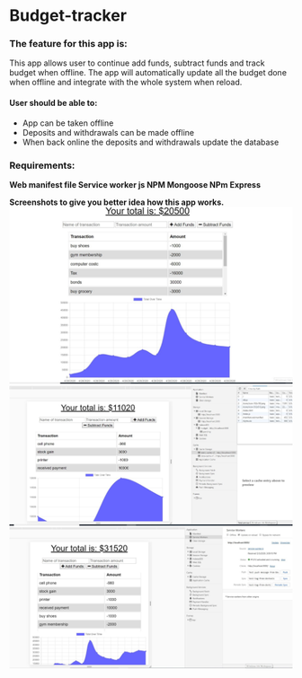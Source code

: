# Budget-tracker #

### The feature for this app is: ###

This app allows user to continue add funds, subtract funds and track budget when offline. The app will automatically update all the budget done when offline and integrate with the whole system when reload. 

#### User should be able to: ####

* App can be taken offline
* Deposits and withdrawals can be made offline
* When back online the deposits and withdrawals update the database

### Requirements: ###
__Web manifest file Service worker js NPM Mongoose NPm Express__

**Screenshots to give you better idea how this app works.**
![bugetchart](public/images/ssh1.jpg)
![offlineCache](public/images/offlineCache.jpg)
![updateonReload](public/images/updateonReload.jpg)

